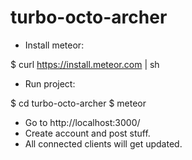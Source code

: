 turbo-octo-archer
=================

- Install meteor:

$ curl https://install.meteor.com | sh

- Run project:

$ cd turbo-octo-archer
$ meteor

- Go to http://localhost:3000/
- Create account and post stuff.
- All connected clients will get updated.

